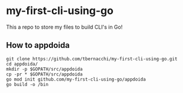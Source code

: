 # my-first-cli-using-go
This a repo to store my files to build CLI's in Go!

## How to appdoida
``` 
git clone https://github.com/tbernacchi/my-first-cli-using-go.git
cd appdoida/
mkdir -p $GOPATH/src/appdoida
cp -pr * $GOPATH/src/appdoida
go mod init github.com/my-first-cli-using-go/appdoida
go build -o /bin
```
